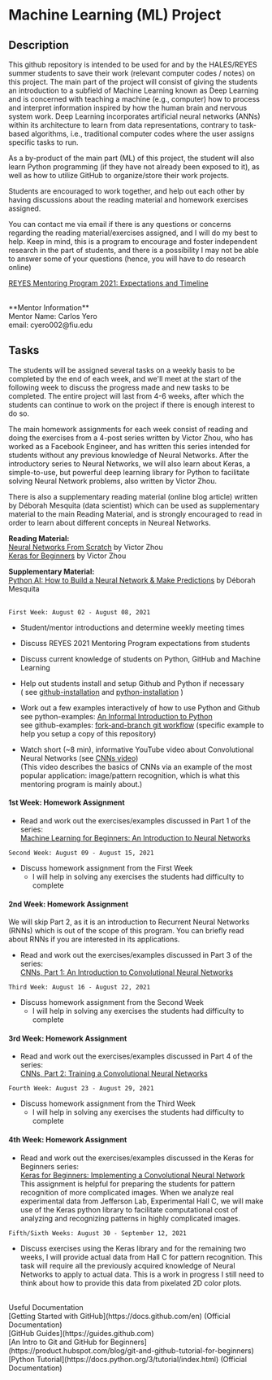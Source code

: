 # Machine Learning (ML) Project
## Description
This github repository is intended to be used for and by the HALES/REYES summer students to save their work (relevant computer codes / notes) on this project. The main part of the project will consist of giving the students an introduction to a subfield of Machine Learning known as Deep Learning and is
concerned with teaching a machine (e.g., computer) how to process and interpret information inspired by how the human brain and nervous system work. Deep Learning incorporates artificial neural networks (ANNs) within its architecture 
to learn from data representations, contrary to task-based algorithms, i.e., traditional computer codes where the user assigns specific tasks to run. 

As a by-product of the main part (ML) of this project, the student will also learn Python programming (if they have not already been exposed to it), as well as how to utilize GitHub to organize/store their work projects.

Students are encouraged to work together, and help out each other by having discussions
about the reading material and homework exercises assigned. 

You can contact me via email if there is any questions or concerns regarding the reading material/exercises assigned, and I will do my best to help. Keep in mind, this is a program to encourage  and foster independent research in the part of students, and there is a possibility I may not be able to answer some of your questions (hence, you will have to do research online)
<br>

[REYES Mentoring Program 2021: Expectations and Timeline](https://github.com/Yero1990/ODU_Mentoring_2021/blob/master/REYES_Mentoring_Program_Expectations_and_Timeline.pdf)

<br>
**Mentor Information**<br>
Mentor Name: Carlos Yero <br> 
email: cyero002@fiu.edu

## Tasks
The students will be assigned several tasks on a weekly basis to be completed by the end of each week, and we'll meet at the start of the following week to discuss the progress made and new tasks to be completed. The entire project will last from 4-6 weeks, after which the students can continue to work on the project if there is enough interest to do so. <br>

The main homework assignments for each week consist of reading and doing the exercises from
a 4-post series written by Victor Zhou, who has worked as a Facebook Engineer, and has written this series intended for students without any previous knowledge of Neural Networks. After the introductory series to Neural Networks, we will also learn about Keras, a simple-to-use, but powerful deep learning library for Python to facilitate solving Neural Network problems, also written by Victor Zhou.<br> 

There is also a supplementary reading material (online blog article) written by Déborah Mesquita (data scientist) which can be used as supplementary material to the main Reading Material, and is strongly encouraged to read in order to learn about different concepts in Neureal Networks.

**Reading Material:** <br>[Neural Networks From Scratch](https://victorzhou.com/series/neural-networks-from-scratch/) by Victor Zhou <br>
[Keras for Beginners](https://victorzhou.com/series/keras-for-beginners/) by Victor Zhou

**Supplementary Material:** <br> [Python AI: How to Build a Neural Network & Make Predictions](https://realpython.com/python-ai-neural-network/) by Déborah Mesquita
<br><br> 

`First Week: August 02 - August 08, 2021` <br>

* Student/mentor introductions and determine weekly meeting times 

* Discuss REYES 2021 Mentoring Program expectations from students

* Discuss current knowledge of students on Python, GitHub and Machine Learning

* Help out students install and setup Github and Python if necessary <br> 
  ( see [github-installation](https://github.com/git-guides/install-git) and [python-installation](https://www.wikihow.com/Install-Python#Mac) )
  
* Work out a few examples interactively of how to use Python and Github <br>
see python-examples: [An Informal Introduction to Python](https://docs.python.org/3/tutorial/introduction.html) <br> 
see github-examples: [fork-and-branch git workflow](https://blog.scottlowe.org/2015/01/27/using-fork-branch-git-workflow/) (specific example to help you setup a copy of this repository)

* Watch short (~8 min), informative YouTube video about Convolutional Neural Networks (see [CNNs video](https://www.youtube.com/watch?v=YRhxdVk_sIs)) <br>
(This video describes the basics of CNNs via an example of the most popular application: image/pattern recognition, which is what this mentoring program is mainly about.)

 #### 1st Week: Homework Assignment
* Read and work out the exercises/examples discussed in Part 1 of the series: <br>
[Machine Learning for Beginners: An Introduction to Neural Networks](https://victorzhou.com/blog/intro-to-neural-networks/) 

`Second Week: August 09 - August 15, 2021` <br>

* Discuss homework assignment from the First Week 
  * I will help in solving any exercises the students had difficulty to complete 

 #### 2nd Week: Homework Assignment
We will skip Part 2, as it is an introduction to Recurrent Neural Networks (RNNs) which is out of the scope of this program.  You can briefly read about RNNs if you are interested in its applications.
  
* Read and work out the exercises/examples discussed in Part 3 of the series: <br>
[CNNs, Part 1: An Introduction to Convolutional Neural Networks](https://victorzhou.com/blog/intro-to-cnns-part-1/) 


`Third Week: August 16 - August 22, 2021` <br>

* Discuss homework assignment from the Second Week 
  * I will help in solving any exercises the students had difficulty to complete 

 #### 3rd Week: Homework Assignment
* Read and work out the exercises/examples discussed in Part 4 of the series: <br>
[CNNs, Part 2: Training a Convolutional Neural Networks](https://victorzhou.com/blog/intro-to-cnns-part-2/) 

`Fourth Week: August 23 - August 29, 2021` <br>

* Discuss homework assignment from the Third Week 
  * I will help in solving any exercises the students had difficulty to complete 

 #### 4th Week: Homework Assignment
* Read and work out the exercises/examples discussed in the Keras for Beginners series: <br>
[Keras for Beginners: Implementing a Convolutional Neural Network](https://victorzhou.com/blog/keras-cnn-tutorial/) <br>
This assignment is helpful for preparing the students for pattern recognition of more
complicated images. When we analyze real experimental data from Jefferson Lab, Experimental Hall C, we will make use of the Keras python library to facilitate computational cost of analyzing and recognizing patterns in highly complicated images. 

`Fifth/Sixth Weeks: August 30 - September 12, 2021` <br>
 
 * Discuss exercises using the Keras library and for the remaining two weeks, I will provide actual data from Hall C for pattern recognition. This task will require all the previously acquired knowledge of Neural Networks to apply to actual data. This is a work in progress I still need to think about how to provide this data from pixelated 2D color plots.

 
<br>
Useful Documentation<br> 
[Getting Started with GitHub](https://docs.github.com/en) (Official Documentation)<br>
[GitHub Guides](https://guides.github.com) <br>
[An Intro to Git and GitHub for Beginners](https://product.hubspot.com/blog/git-and-github-tutorial-for-beginners) <br> 
[Python Tutorial](https://docs.python.org/3/tutorial/index.html) (Official Documentation)
